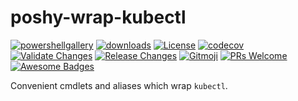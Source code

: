 # poshy-wrap-kubectl

[![powershellgallery](https://img.shields.io/powershellgallery/v/poshy-wrap-kubectl.svg)](https://www.powershellgallery.com/packages/poshy-wrap-kubectl)
[![downloads](https://img.shields.io/powershellgallery/dt/poshy-wrap-kubectl.svg)](https://www.powershellgallery.com/packages/poshy-wrap-kubectl)
[![License](https://img.shields.io/github/license/pwshrc/poshy-wrap-kubectl)](./LICENSE.txt)
[![codecov](https://codecov.io/gh/pwshrc/poshy-wrap-kubectl/branch/main/graph/badge.svg)](https://codecov.io/gh/pwshrc/poshy-wrap-kubectl)
[![Validate Changes](https://github.com/pwshrc/poshy-wrap-kubectl/actions/workflows/validate.yml/badge.svg)](https://github.com/pwshrc/poshy-wrap-kubectl/actions/workflows/validate.yml)
[![Release Changes](https://github.com/pwshrc/poshy-wrap-kubectl/actions/workflows/release.yml/badge.svg)](https://github.com/pwshrc/poshy-wrap-kubectl/actions/workflows/release.yml)
[![Gitmoji](https://img.shields.io/badge/gitmoji-%20😜%20😍-FFDD67.svg?style=flat-square)](https://gitmoji.carloscuesta.me/)
[![PRs Welcome](https://img.shields.io/badge/PRs-welcome-brightgreen.svg?style=flat-square)](http://makeapullrequest.com)
[![Awesome Badges](https://img.shields.io/badge/badges-awesome-green.svg)](https://github.com/Naereen/badges)

Convenient cmdlets and aliases which wrap `kubectl`.